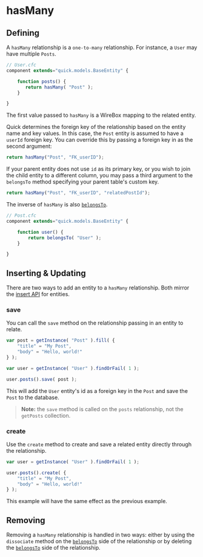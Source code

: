 # hasMany

## Defining

A `hasMany` relationship is a `one-to-many` relationship. For instance, a `User`
may have multiple `Posts`.

```javascript
// User.cfc
component extends="quick.models.BaseEntity" {

    function posts() {
       return hasMany( "Post" );
    }

}
```

The first value passed to `hasMany` is a WireBox mapping to the related entity.

Quick determines the foreign key of the relationship based on the entity name
and key values. In this case, the `Post` entity is assumed to have a `userId`
foreign key. You can override this by passing a foreign key in as the second
argument:

```javascript
return hasMany("Post", "FK_userID");
```

If your parent entity does not use `id` as its primary key, or you wish to join the
child entity to a different column, you may pass a third argument to the
`belongsTo` method specifying your parent table's custom key.

```javascript
return hasMany("Post", "FK_userID", "relatedPostId");
```

The inverse of `hasMany` is also [`belongsTo`](belongsto.md).

```javascript
// Post.cfc
component extends="quick.models.BaseEntity" {

    function user() {
        return belongsTo( "User" );
    }

}
```

## Inserting & Updating

There are two ways to add an entity to a `hasMany` relationship. Both mirror the
[insert API](../../getting-started/creating-new-entities.md) for entities.

### save

You can call the `save` method on the relationship passing in an entity to
relate.

```javascript
var post = getInstance( "Post" ).fill( {
    "title" = "My Post",
    "body" = "Hello, world!"
} );

var user = getInstance( "User" ).findOrFail( 1 );

user.posts().save( post );
```

This will add the `User` entity's id as a foreign key in the `Post` and save the
`Post` to the database.

> **Note:** the `save` method is called on the `posts` relationship, not the
> `getPosts` collection.

### create

Use the `create` method to create and save a related entity directly through the
relationship.

```javascript
var user = getInstance( "User" ).findOrFail( 1 );

user.posts().create( {
    "title" = "My Post",
    "body" = "Hello, world!"
} );
```

This example will have the same effect as the previous example.

## Removing

Removing a `hasMany` relationship is handled in two ways: either by using the
`dissociate` method on the [`belongsTo`](belongsto.md) side of the relationship
or by deleting the [`belongsTo`](belongsto.md) side of the relationship.
